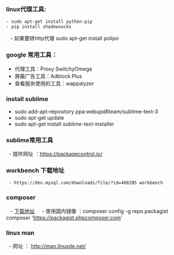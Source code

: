 
### linux代理工具:
    - sudo apt-get install python-pip
    - pip install shadowsocks
    - 如果要转http代理 sudo apt-get install polipo

### google 常用工具：
   - 代理工具：Proxy SwitchyOmega 
   - 屏蔽广告工具：Adblock Plus
   - 查看服务使用的工具：wappalyzer
   
### install sublime
   - sudo add-apt-repository ppa:webupd8team/sublime-text-3
   - sudo apt-get update
   - sudo apt-get install sublime-text-installer
   
### sublime常用工具
   - 插件网址 ：https://packagecontrol.io/
  
### workbench 下载地址
     - https://dev.mysql.com/downloads/file/?id=468285 workbench

### composer 
     -  [下载地址](https://getcomposer.org/download/)
     -  使用国内镜像 ：composer config -g repo.packagist composer 'https://packagist.phpcomposer.com'
    
### linux man 
     - 网址 ： http://man.linuxde.net/

